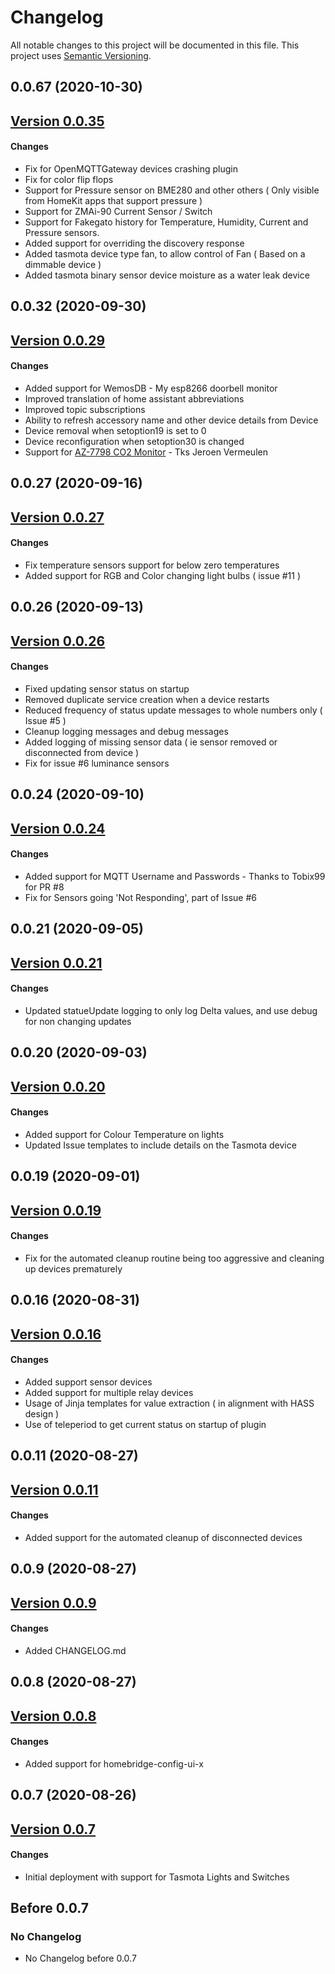 # Changelog

All notable changes to this project will be documented in this file. This project uses [Semantic Versioning](https://semver.org/).

## 0.0.67 (2020-10-30)

## [Version 0.0.35](https://github.com/northernman54/homebridge-tasmota/compare/v0.0.22...v0.0.67)

#### Changes

- Fix for OpenMQTTGateway devices crashing plugin
- Fix for color flip flops
- Support for Pressure sensor on BME280 and other others ( Only visible from HomeKit apps that support pressure )
- Support for ZMAi-90 Current Sensor / Switch
- Support for Fakegato history for Temperature, Humidity, Current and Pressure sensors.
- Added support for overriding the discovery response
- Added tasmota device type fan, to allow control of Fan ( Based on a dimmable device )
- Added tasmota binary sensor device moisture as a water leak device

## 0.0.32 (2020-09-30)

## [Version 0.0.29](https://github.com/northernman54/homebridge-tasmota/compare/v0.0.27...v0.0.32)

#### Changes

- Added support for WemosDB - My esp8266 doorbell monitor
- Improved translation of home assistant abbreviations
- Improved topic subscriptions
- Ability to refresh accessory name and other device details from Device
- Device removal when setoption19 is set to 0
- Device reconfiguration when setoption30 is changed
- Support for [AZ-7798 CO2 Monitor](https://tasmota.github.io/docs/AZ-7798) - Tks Jeroen Vermeulen

## 0.0.27 (2020-09-16)

## [Version 0.0.27](https://github.com/northernman54/homebridge-tasmota/compare/v0.0.26...v0.0.27)

#### Changes

- Fix temperature sensors support for below zero temperatures
- Added support for RGB and Color changing light bulbs ( issue #11 )

## 0.0.26 (2020-09-13)

## [Version 0.0.26](https://github.com/northernman54/homebridge-tasmota/compare/v0.0.24...v0.0.26)

#### Changes

- Fixed updating sensor status on startup
- Removed duplicate service creation when a device restarts
- Reduced frequency of status update messages to whole numbers only ( Issue #5 )
- Cleanup logging messages and debug messages
- Added logging of missing sensor data ( ie sensor removed or disconnected from device )
- Fix for issue #6 luminance sensors

## 0.0.24 (2020-09-10)

## [Version 0.0.24](https://github.com/northernman54/homebridge-tasmota/compare/v0.0.21...v0.0.24)

#### Changes

- Added support for MQTT Username and Passwords - Thanks to Tobix99 for PR #8
- Fix for Sensors going 'Not Responding', part of Issue #6

## 0.0.21 (2020-09-05)

## [Version 0.0.21](https://github.com/northernman54/homebridge-tasmota/compare/v0.0.20...v0.0.21)

#### Changes

- Updated statueUpdate logging to only log Delta values, and use debug for non changing updates

## 0.0.20 (2020-09-03)

## [Version 0.0.20](https://github.com/northernman54/homebridge-tasmota/compare/v0.0.19...v0.0.20)

#### Changes

- Added support for Colour Temperature on lights
- Updated Issue templates to include details on the Tasmota device

## 0.0.19 (2020-09-01)

## [Version 0.0.19](https://github.com/northernman54/homebridge-tasmota/compare/v0.0.16...v0.0.19)

#### Changes

- Fix for the automated cleanup routine being too aggressive and cleaning up devices prematurely

## 0.0.16 (2020-08-31)

## [Version 0.0.16](https://github.com/northernman54/homebridge-tasmota/compare/v0.0.9...v0.0.16)

#### Changes

- Added support sensor devices
- Added support for multiple relay devices
- Usage of Jinja templates for value extraction ( in alignment with HASS design )
- Use of teleperiod to get current status on startup of plugin

## 0.0.11 (2020-08-27)

## [Version 0.0.11](https://github.com/northernman54/homebridge-tasmota/compare/v0.0.9...v0.0.11)

#### Changes

- Added support for the automated cleanup of disconnected devices

## 0.0.9 (2020-08-27)

## [Version 0.0.9](https://github.com/northernman54/homebridge-tasmota/compare/v0.0.8...v0.0.9)

#### Changes

- Added CHANGELOG.md

## 0.0.8 (2020-08-27)

## [Version 0.0.8](https://github.com/northernman54/homebridge-tasmota/compare/v0.0.7...v0.0.8)

#### Changes

- Added support for homebridge-config-ui-x

## 0.0.7 (2020-08-26)

## [Version 0.0.7](https://github.com/northernman54/homebridge-tasmota/compare/v0.0.2...v0.0.7)

#### Changes

- Initial deployment with support for Tasmota Lights and Switches

## Before 0.0.7

### No Changelog

- No Changelog before 0.0.7

